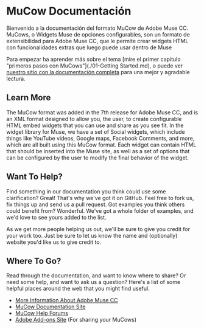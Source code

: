 MuCow Documentación
=====

Bienvenido a la documentación del formato MuCow de Adobe Muse CC. MuCows, o Widgets Muse de opciones configurables, son un formato de extensibilidad para Adobe Muse CC, que le permite crear widgets HTML con funcionalidades extras que luego puede usar dentro de Muse

Para empezar ha aprender más sobre el tema 
[mire el primer capítulo "primeros pasos con MuCows"](./01-Getting Started.md), o puede ver 
[nuestro sitio con la documentación completa][1] para una mejor y agradable lectura.

## Learn More

The MuCow format was added in the 7th release for Adobe Muse CC, and is an XML
format designed to allow you, the user, to create configurable HTML embed widgets
that you can use and share as you see fit. In the widget library for Muse, we
have a set of Social widgets, which include things like YouTube videos, Google
maps, Facebook Comments, and more, which are all built using this MuCow format.
Each widget can contain HTML that should be inserted into the Muse site, as 
well as a set of options that can be configured by the user to modify the final
behavior of the widget.

## Want To Help?

Find something in our documentation you think could use some clarification? Great!
That's why we've got it on GitHub. Feel free to fork us, fix things up and send
us a pull request. Got examples you think others could benefit from? Wonderful.
We've got a whole folder of examples, and we'd love to see yours added to the list.

As we get more people helping us out, we'll be sure to give you credit for your work
too. Just be sure to let us know the name and (optionally) website you'd like us to
give credit to.

## Where To Go?

Read through the documentation, and want to know where to share? Or need some help,
and want to ask us a question? Here's a list of some helpful places around the web
that you might find useful.

 * [More Information About Adobe Muse CC][2]
 * [MuCow Documentation Site][1]
 * [MuCow Help Forums][3]
 * [Adobe Add-ons Site][4] (For sharing your MuCows)


[1]: http://adobe-muse.github.io/MuCowDocs/
[2]: http://muse.adobe.com/
[3]: http://forums.adobe.com/community/muse
[4]: http://www.adobe.com/go/muse_add-ons
